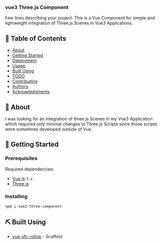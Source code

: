 <h3 align="left">vue3 Three.js Component</h3>

<p align="left"> Few lines describing your project.
    This is a Vue Component for simple and lightweight integration of Three.js Scenes in Vue3 Applications.
</p>

## 📝 Table of Contents

- [About](#about)
- [Getting Started](#getting_started)
- [Deployment](#deployment)
- [Usage](#usage)
- [Built Using](#built_using)
- [TODO](../TODO.md)
- [Contributing](../CONTRIBUTING.md)
- [Authors](#authors)
- [Acknowledgments](#acknowledgement)

## 🧐 About <a name = "about"></a>

I was looking for an integration of three.js Scenes in my Vue3 Application which required only minimal changes to Three.js Scripts since those scripts were sometimes developed outside of Vue.

## 🏁 Getting Started <a name = "getting_started"></a>

### Prerequisites

Required dependencies:

- [Vue.js](https://github.com/vuejs/vue) `3.x`
- [Three.js](https://github.com/mrdoob/three.js/) 

### Installing

```zsh
npm i vue3-three-component
```

## ⛏️ Built Using <a name = "built_using"></a>

- [vue-sfc-rollup](https://github.com/team-innovation/vue-sfc-rollup) - Scaffold

